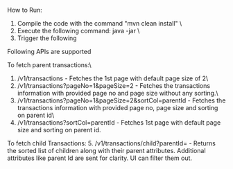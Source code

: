 How to Run:&nbsp;

1. Compile the code with the command "mvn clean install" \
2. Execute the following command: java -jar <jar file> <parent json> <child json>\
3. Trigger the following


Following APIs are supported

To fetch parent transactions:\
1. /v1/transactions - Fetches the 1st page with default page size of 2\
2. /v1/transactions?pageNo=1&pageSize=2 - Fetches the transactions information with provided page no and page size without any sorting.\
3. /v1/transactions?pageNo=1&pageSize=2&sortCol=parentId - Fetches the transactions information with provided page no, page size and sorting on parent id\
4. /v1/transactions?sortCol=parentId - Fetches 1st page with default page size and sorting on parent id.

To fetch child Transactions:
5. /v1/transactions/child?parentId= - Returns the sorted list of children along with their parent attributes. Additional attributes like parent Id are sent for clarity. UI can filter them out.

